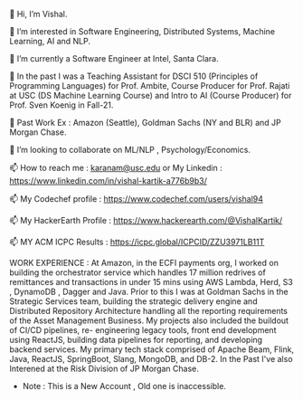 👋 Hi, I’m Vishal.

👀 I’m interested in Software Engineering, Distributed Systems, Machine Learning, AI and NLP.

🌱 I’m currently a Software Engineer at Intel, Santa Clara.

🌱 In the past I was a Teaching Assistant for DSCI 510 (Principles of Programming Languages) for Prof. Ambite, Course Producer for Prof. Rajati at USC (DS Machine Learning Course) and Intro to AI (Course Producer) for Prof. Sven Koenig in Fall-21.

🌱 Past Work Ex : Amazon (Seattle), Goldman Sachs (NY and BLR) and JP Morgan Chase.

💞️ I’m looking to collaborate on ML/NLP , Psychology/Economics.

📫 How to reach me : karanam@usc.edu or My Linkedin : https://www.linkedin.com/in/vishal-kartik-a776b9b3/

📫 My Codechef profile : https://www.codechef.com/users/vishal94

📫 My HackerEarth Profile : https://www.hackerearth.com/@VishalKartik/

📫 MY ACM ICPC Results : https://icpc.global/ICPCID/ZZU3971LB11T

WORK EXPERIENCE : At Amazon, in the ECFI payments org, I worked on building the orchestrator service which handles 17 million redrives of remittances and transactions in under 15 mins using AWS Lambda, Herd, S3 , DynamoDB , Dagger and Java.
Prior to this I was at Goldman Sachs in the Strategic Services team, building the strategic delivery engine and 
Distributed Repository Architecture handling all the reporting requirements of the Asset Management Business. 
My projects also included the buildout of CI/CD pipelines, re- engineering legacy tools, front end development 
using ReactJS, building data pipelines for reporting, and developing backend services. My primary tech stack comprised 
of Apache Beam, Flink, Java, ReactJS, SpringBoot, Slang, MongoDB, and DB-2. In the Past I've also Interened at the Risk Division of JP Morgan Chase.

- Note : This is a New Account , Old one is inaccessible.
